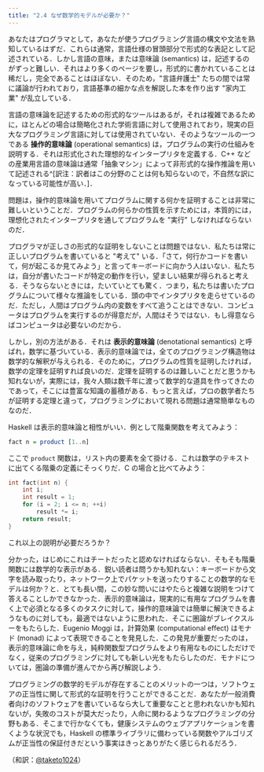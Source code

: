 ```yaml
---
title: "2.4 なぜ数学的モデルが必要か？"
---
```

あなたはプログラマとして，あなたが使うプログラミング言語の構文や文法を熟知しているはずだ．これらは通常，言語仕様の冒頭部分で形式的な表記として記述されている．しかし言語の意味，または意味論 (semantics) は，記述するのがずっと難しい．それはより多くのページを要し，形式的に書かれていることは稀だし，完全であることはほぼない．そのため，"言語弁護士" たちの間では常に議論が行われており，言語基準の細かな点を解説した本を作り出す "家内工業" が乱立している．

言語の意味論を記述するための形式的なツールはあるが，それは複雑であるために，ほとんどの場合は簡略化された学術言語に対して使用されており，現実の巨大なプログラミング言語に対しては使用されていない．そのようなツールの一つである **操作的意味論** (operational semantics) は，プログラムの実行の仕組みを説明する．それは形式化された理想的なインタープリタを定義する．C++ などの産業用言語の意味論は通常「抽象マシン」によって非形式的な操作推論を用いて記述される^[訳注：訳者はこの分野のことは何も知らないので，不自然な訳になっている可能性が高い．]．

問題は，操作的意味論を用いてプログラムに関する何かを証明することは非常に難しいということだ．プログラムの何らかの性質を示すためには，本質的には，理想化されたインタープリタを通してプログラムを "実行" しなければならないのだ．

プログラマが正しさの形式的な証明をしないことは問題ではない．私たちは常に正しいプログラムを書いていると "考えて" いる．「さて，何行かコードを書いて，何が起こるか見てみよう」と言ってキーボードに向かう人はいない．私たちは，自分が書いたコードが特定の動作を行い，望ましい結果が得られると考える．そうならないときには，たいていとても驚く．つまり，私たちは書いたプログラムについて様々な推論をしている．頭の中でインタプリタを走らせているのだ．ただし，人間はプログラム内の変数をすべて追うことはできない．コンピュータはプログラムを実行するのが得意だが，人間はそうではない．もし得意ならばコンピュータは必要ないのだから．

しかし，別の方法がある．それは **表示的意味論** (denotational semantics) と呼ばれ，数学に基づいている．表示的意味論では，全てのプログラミング構造物は数学的な解釈が与えられる．そのために，プログラムの性質を証明したければ，数学の定理を証明すれば良いのだ．定理を証明するのは難しいことだと思うかも知れないが，実際には，我々人類は数千年に渡って数学的な道具を作ってきたのであって，そこには豊富な知識の蓄積がある．もっと言えば，プロの数学者たちが証明する定理と違って，プログラミングにおいて現れる問題は通常簡単なものなのだ．

Haskell は表示的意味論と相性がいい．例として階乗関数を考えてみよう：

```haskell
fact n = product [1..n]
```

ここで `product` 関数は，リスト内の要素を全て掛ける．これは数学のテキストに出てくる階乗の定義にそっくりだ．C の場合と比べてみよう：

```C
int fact(int n) {
    int i;
    int result = 1;
    for (i = 2; i <= n; ++i)
        result *= i;
    return result;
}
```

これ以上の説明が必要だろうか？

分かった，はじめにこれはチートだったと認めなければならない．そもそも階乗関数には数学的な表示がある．鋭い読者は問うかも知れない：キーボードから文字を読み取ったり，ネットワーク上でパケットを送ったりすることの数学的なモデルは何か？と．とても長い間，この妙な問いにはやたらと複雑な説明をつけて答えることしかできなかった．表示的意味論は，現実的に有用なプログラムを書く上で必須となる多くのタスクに対して，操作的意味論では簡単に解決できるようなものに対しても，最適ではないように思われた．そこに圏論がブレイクスルーをもたらした．Eugenio Moggi は，計算効果 (computational effect) はモナド (monad) によって表現できることを発見した．この発見が重要だったのは，表示的意味論に命を与え，純粋関数型プログラムをより有用なものにしただけでなく，従来のプログラミングに対しても新しい光をもたらしたのだ．モナドについては，圏論の準備が進んでから再び解説しよう．

プログラミングの数学的モデルが存在することのメリットの一つは，ソフトウェアの正当性に関して形式的な証明を行うことができることだ．あなたが一般消費者向けのソフトウェアを書いているなら大して重要なことと思われないかも知れないが，失敗のコストが莫大だったり，人命に関わるようなプログラミングの分野もある．そこまで行かなくても，健康システムのウェブアプリケーションを書くような状況でも，Haskell の標準ライブラリに備わっている関数やアルゴリズムが正当性の保証付きだという事実はきっとありがたく感じられるだろう．

（和訳：[@taketo1024](https://zenn.dev/taketo1024)）
